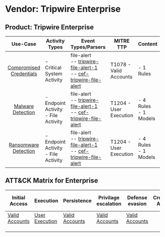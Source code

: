 Vendor: Tripwire Enterprise
===========================
Product: Tripwire Enterprise
----------------------------
|                                 Use-Case                                  | Activity Types                         | Event Types/Parsers                                                                                                                                                                     | MITRE TTP                  | Content                   |
|:-------------------------------------------------------------------------:| -------------------------------------- | --------------------------------------------------------------------------------------------------------------------------------------------------------------------------------------- | -------------------------- | ------------------------- |
| [Compromised Credentials](../UseCases/usecase_compromised_credentials.md) | - Critical System Activity             |  file-alert<br> -- [tripwire-file-alert-1](../Parsers/parserContent_tripwire-file-alert-1.md)<br> -- [cef-tripwire-file-alert](../Parsers/parserContent_cef-tripwire-file-alert.md)<br> | T1078 - Valid Accounts<br> |  - 1 Rules<br>            |
|       [Malware Detection](../UseCases/usecase_malware_detection.md)       | - Endpoint Activity<br>- File Activity |  file-alert<br> -- [tripwire-file-alert-1](../Parsers/parserContent_tripwire-file-alert-1.md)<br> -- [cef-tripwire-file-alert](../Parsers/parserContent_cef-tripwire-file-alert.md)<br> | T1204 - User Execution<br> |  - 4 Rules<br> - 1 Models |
|    [Ransomware Detection](../UseCases/usecase_ransomware_detection.md)    | - Endpoint Activity<br>- File Activity |  file-alert<br> -- [tripwire-file-alert-1](../Parsers/parserContent_tripwire-file-alert-1.md)<br> -- [cef-tripwire-file-alert](../Parsers/parserContent_cef-tripwire-file-alert.md)<br> | T1204 - User Execution<br> |  - 4 Rules<br> - 1 Models |

ATT&CK Matrix for Enterprise
----------------------------
| Initial Access                                                      | Execution                                                           | Persistence                                                         | Privilage escalation                                                | Defense evasion                                                     | Credential Access | Discovery | Lateral Movement | Collection | Command and Control | Exfiltration | Impact |
| ------------------------------------------------------------------- | ------------------------------------------------------------------- | ------------------------------------------------------------------- | ------------------------------------------------------------------- | ------------------------------------------------------------------- | ----------------- | --------- | ---------------- | ---------- | ------------------- | ------------ | ------ |
| [Valid Accounts](https://attack.mitre.org/techniques/T1078)<br><br> | [User Execution](https://attack.mitre.org/techniques/T1204)<br><br> | [Valid Accounts](https://attack.mitre.org/techniques/T1078)<br><br> | [Valid Accounts](https://attack.mitre.org/techniques/T1078)<br><br> | [Valid Accounts](https://attack.mitre.org/techniques/T1078)<br><br> |                   |           |                  |            |                     |              |        |
